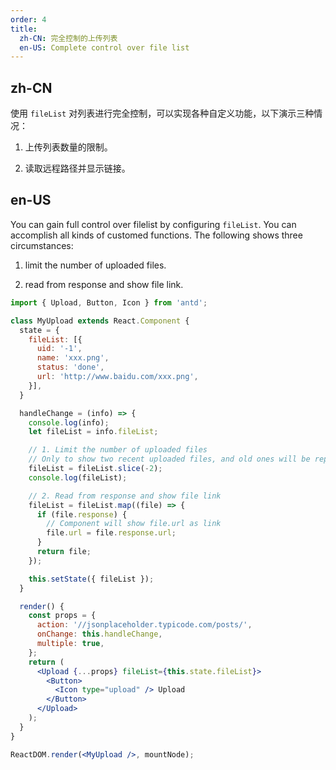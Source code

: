 ```yaml
---
order: 4
title:
  zh-CN: 完全控制的上传列表
  en-US: Complete control over file list
---
```


## zh-CN

使用 `fileList` 对列表进行完全控制，可以实现各种自定义功能，以下演示三种情况：

1) 上传列表数量的限制。

2) 读取远程路径并显示链接。

## en-US

You can gain full control over filelist by configuring `fileList`. You can accomplish all kinds of customed functions. The following shows three circumstances:

1) limit the number of uploaded files.

2) read from response and show file link.

````jsx
import { Upload, Button, Icon } from 'antd';

class MyUpload extends React.Component {
  state = {
    fileList: [{
      uid: '-1',
      name: 'xxx.png',
      status: 'done',
      url: 'http://www.baidu.com/xxx.png',
    }],
  }

  handleChange = (info) => {
    console.log(info);
    let fileList = info.fileList;

    // 1. Limit the number of uploaded files
    // Only to show two recent uploaded files, and old ones will be replaced by the new
    fileList = fileList.slice(-2);
    console.log(fileList);

    // 2. Read from response and show file link
    fileList = fileList.map((file) => {
      if (file.response) {
        // Component will show file.url as link
        file.url = file.response.url;
      }
      return file;
    });

    this.setState({ fileList });
  }

  render() {
    const props = {
      action: '//jsonplaceholder.typicode.com/posts/',
      onChange: this.handleChange,
      multiple: true,
    };
    return (
      <Upload {...props} fileList={this.state.fileList}>
        <Button>
          <Icon type="upload" /> Upload
        </Button>
      </Upload>
    );
  }
}

ReactDOM.render(<MyUpload />, mountNode);
````
